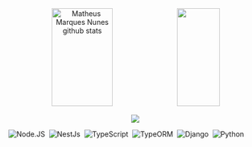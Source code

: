 <div align="center">  
  <img width="49%" height="195px" src="https://github-readme-stats.vercel.app/api?username=MathMNunes&show_icons=true&count_private=true&hide_border=true&title_color=00bfbf&icon_color=00bfbf&text_color=c9d1d9&bg_color=0d1117" alt="Matheus Marques Nunes github stats" /> 
  <img width="41%" height="195px" src="https://github-readme-stats.vercel.app/api/top-langs/?username=MathMNunes&layout=compact&hide_border=true&title_color=00bfbf&text_color=00bfbf&bg_color=0d1117" />
</div>


<p align="center">
  <img src="https://github-profile-trophy.vercel.app/?username=MathMNunes&theme=dracula&row=2&no-bg=true&column=3&margin-w=15&margin-h=15" />
</p>
 
![Node.JS](https://img.shields.io/badge/-Node.JS-0D1117?style=for-the-badge&logo=node.js&labelColor=0D1117&textColor=0D1117)&nbsp;
![NestJs](https://img.shields.io/badge/-NestJS-0D1117?style=for-the-badge&logo=nestjs&labelColor=0D1117&textColor=0D1117)&nbsp;
![TypeScript](https://img.shields.io/badge/-TypeScript-0D1117?style=for-the-badge&logo=typescript&labelColor=0D1117&textColor=0D1117)&nbsp;
![TypeORM](https://img.shields.io/badge/-TypeORM-0D1117?style=for-the-badge&logo=typeorm&labelColor=0D1117&textColor=0D1117)&nbsp;
![Django](https://img.shields.io/badge/-Django-0D1117?style=for-the-badge&logo=django&labelColor=0D1117&textColor=0D1117)&nbsp;
![Python](https://img.shields.io/badge/-Python-0D1117?style=for-the-badge&logo=python&labelColor=0D1117)&nbsp;


